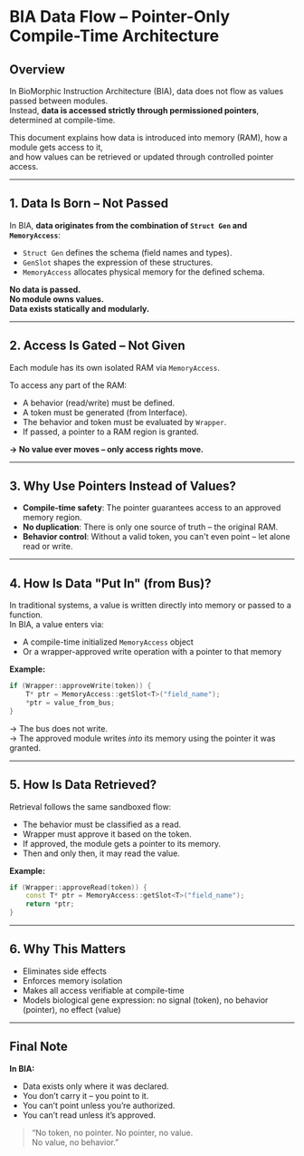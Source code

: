 # BIA Data Flow – Pointer-Only Compile-Time Architecture

## Overview

In BioMorphic Instruction Architecture (BIA), data does not flow as values passed between modules.  
Instead, **data is accessed strictly through permissioned pointers**, determined at compile-time.

This document explains how data is introduced into memory (RAM), how a module gets access to it,  
and how values can be retrieved or updated through controlled pointer access.

---

## 1. Data Is Born – Not Passed

In BIA, **data originates from the combination of `Struct Gen` and `MemoryAccess`**:

- `Struct Gen` defines the schema (field names and types).
- `GenSlot` shapes the expression of these structures.
- `MemoryAccess` allocates physical memory for the defined schema.

**No data is passed.  
No module owns values.  
Data exists statically and modularly.**

---

## 2. Access Is Gated – Not Given

Each module has its own isolated RAM via `MemoryAccess`.

To access any part of the RAM:
- A behavior (read/write) must be defined.
- A token must be generated (from Interface).
- The behavior and token must be evaluated by `Wrapper`.
- If passed, a pointer to a RAM region is granted.

**→ No value ever moves – only access rights move.**

---

## 3. Why Use Pointers Instead of Values?

- **Compile-time safety**: The pointer guarantees access to an approved memory region.
- **No duplication**: There is only one source of truth – the original RAM.
- **Behavior control**: Without a valid token, you can't even point – let alone read or write.

---

## 4. How Is Data "Put In" (from Bus)?

In traditional systems, a value is written directly into memory or passed to a function.  
In BIA, a value enters via:

- A compile-time initialized `MemoryAccess` object
- Or a wrapper-approved write operation with a pointer to that memory

**Example:**  
```cpp
if (Wrapper::approveWrite(token)) {
    T* ptr = MemoryAccess::getSlot<T>("field_name");
    *ptr = value_from_bus;
}
```

→ The bus does not write.  
→ The approved module writes *into* its memory using the pointer it was granted.

---

## 5. How Is Data Retrieved?

Retrieval follows the same sandboxed flow:

- The behavior must be classified as a read.
- Wrapper must approve it based on the token.
- If approved, the module gets a pointer to its memory.
- Then and only then, it may read the value.

**Example:**
```cpp
if (Wrapper::approveRead(token)) {
    const T* ptr = MemoryAccess::getSlot<T>("field_name");
    return *ptr;
}
```

---

## 6. Why This Matters

- Eliminates side effects
- Enforces memory isolation
- Makes all access verifiable at compile-time
- Models biological gene expression: no signal (token), no behavior (pointer), no effect (value)

---

## Final Note

**In BIA:**
- Data exists only where it was declared.
- You don’t carry it – you point to it.
- You can’t point unless you’re authorized.
- You can’t read unless it’s approved.

> “No token, no pointer. No pointer, no value.  
No value, no behavior.”